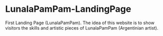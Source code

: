 # LunalaPamPam-LandingPage
First Landing Page (LunalaPamPam). The idea of this website is to show visitors the skills and artistic pieces of LunalaPamPam (Argentinian artist).
